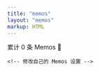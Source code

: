 ```yaml
---
title: "memos"
layout: "memos"
markup: HTML
---
```


<link href="/memos/assets/css/style.css" rel="stylesheet" type="text/css">
<link href="/memos/assets/css/APlayer.min.css" rel="stylesheet" type="text/css">
<link href="/memos/assets/css/highlight.github.min.css" rel="stylesheet" type="text/css">
<link href="/memos/assets/css/custom.css" rel="stylesheet" type="text/css">

<script type="text/javascript" src="/memos/assets/js/lazyload.min.js?v=17.8.3"></script>
<script type="text/javascript" src="/memos/assets/js/marked.min.js?v=4.2.2"></script>
<script type="text/javascript" src="/memos/assets/js/view-image.min.js"></script>
<!-- <script type="text/javascript" src="assets/js/pangu.min.js?v=4.0.7"></script> -->
<script type="text/javascript" src="/memos/assets/js/moment.min.js?v=2.29.4"></script>
<script type="text/javascript" src="/memos/assets/js/moment.twitter.js"></script>
<script type="text/javascript" src="/memos/assets/js/APlayer.min.js"></script>
<script type="text/javascript" src="/memos/assets/js/Meting.min.js"></script>
<script type="text/javascript" src="/memos/assets/js/highlight.min.js"></script>
<script type="text/javascript" src="/memos/assets/js/main.js"></script>
<script type="text/javascript" src="/memos/assets/js/custom.js"></script>

 
<section id="main" class="container">
    <div class="total">累计 <span id="total">0</span> 条 Memos 🎉</div> 
        <div id="memos">
            <!-- Memos Container -->
        </div>
</section>

    <!-- 修改自己的 Memos 设置 -->
<script type="text/javascript">
      var memos = {
          host: 'https://memo.wananaiko.com/',  //修改为自己部署 Memos 的网址，末尾有 / 斜杠
          limit: '20',  //默认每次显示 10条
          creatorId: '1',  //默认为 101用户 https://memo.wananaiko.com/u/1
          domId: '',  //默认为 #memos
          username: 'wananaiko',  //发布者 ID 自定义
          name: 'Aiko',  //发布者全称自定义
      }
</script>

<script src="/memos/assets/js/view-image.min.js"></script>
<script>
    window.ViewImage && ViewImage.init('.content img');
</script>